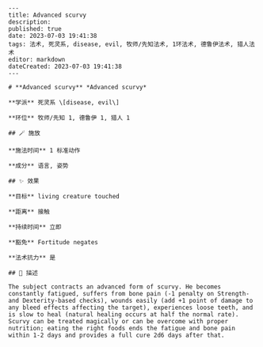 
    ---
    title: Advanced scurvy
    description: 
    published: true
    date: 2023-07-03 19:41:38
    tags: 法术, 死灵系, disease, evil, 牧师/先知法术, 1环法术, 德鲁伊法术, 猎人法术
    editor: markdown
    dateCreated: 2023-07-03 19:41:38
    ---

    # **Advanced scurvy** *Advanced scurvy*

    **学派** 死灵系 \[disease, evil\] 

    **环位** 牧师/先知 1, 德鲁伊 1, 猎人 1

    ## 🪄 施放

    **施法时间** 1 标准动作

    **成分** 语言, 姿势

    ## ✨ 效果 

    **目标** living creature touched 

    **距离** 接触  

    **持续时间** 立即 

    **豁免** Fortitude negates

    **法术抗力** 是

    ## 📖 描述

    The subject contracts an advanced form of scurvy. He becomes constantly fatigued, suffers from bone pain (-1 penalty on Strength-and Dexterity-based checks), wounds easily (add +1 point of damage to any bleed effects affecting the target), experiences loose teeth, and is slow to heal (natural healing occurs at half the normal rate). Scurvy can be treated magically or can be overcome with proper nutrition; eating the right foods ends the fatigue and bone pain within 1-2 days and provides a full cure 2d6 days after that.
    